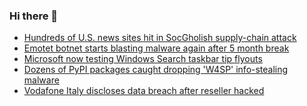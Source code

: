 ### Hi there 👋

<!--START_SECTION:feed-->
* [Hundreds of U.S. news sites hit in SocGholish supply-chain attack](https://www.bleepingcomputer.com/news/security/hundreds-of-us-news-sites-hit-in-socgholish-supply-chain-attack/)
* [Emotet botnet starts blasting malware again after 5 month break](https://www.bleepingcomputer.com/news/security/emotet-botnet-starts-blasting-malware-again-after-5-month-break/)
* [Microsoft now testing Windows Search taskbar tip flyouts](https://www.bleepingcomputer.com/news/microsoft/microsoft-now-testing-windows-search-taskbar-tip-flyouts/)
* [Dozens of PyPI packages caught dropping 'W4SP' info-stealing malware](https://www.bleepingcomputer.com/news/security/dozens-of-pypi-packages-caught-dropping-w4sp-info-stealing-malware/)
* [Vodafone Italy discloses data breach after reseller hacked](https://www.bleepingcomputer.com/news/security/vodafone-italy-discloses-data-breach-after-reseller-hacked/)
<!--END_SECTION:feed-->

<!--
**frankenk/frankenk** is a ✨ _special_ ✨ repository because its `README.md` (this file) appears on your GitHub profile.

Here are some ideas to get you started:

- 🔭 I’m currently working on ...
- 🌱 I’m currently learning ...
- 👯 I’m looking to collaborate on ...
- 🤔 I’m looking for help with ...
- 💬 Ask me about ...
- 📫 How to reach me: ...
- 😄 Pronouns: ...
- ⚡ Fun fact: ...
-->



